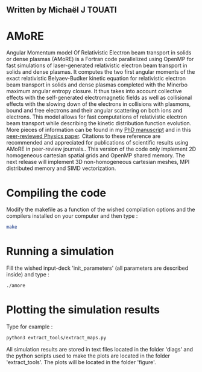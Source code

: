 ## Written by Michaël J TOUATI

# AMoRE

Angular Momentum model Of Relativistic Electron beam transport in solids or dense plasmas (AMoRE) is a Fortran code parallelized using OpenMP for fast simulations of laser-generated relativistic electron beam transport in solids and dense plasmas. It computes the two first angular moments of the exact relativistic Belyaev-Budker kinetic equation for relativistic electron beam transport in solids and dense plasmas completed with the Minerbo maximum angular entropy closure. It thus takes into account collective effects with the self-generated electromagnetic fields as well as collisional effects with the slowing down of the electrons in collisions with plasmons, bound and free electrons and their angular scattering on both ions and electrons. This model allows for fast computations of relativistic electron beam transport while describing the kinetic distribution function evolution. More pieces of information can be found in my [PhD manuscript](https://tel.archives-ouvertes.fr/tel-01238782/document) and in this [peer-reviewed Physics paper](https://iopscience.iop.org/article/10.1088/1367-2630/16/7/073014/pdf). Citations to these reference are recommended and appreciated for publications of scientific results using AMoRE in peer-review journals.. This version of the code only implement 2D homogeneous cartesian spatial grids and OpenMP shared memory. 
The next release will implement 3D non-homogeneous cartesian meshes, MPI distributed memory and SIMD vectorization.

# Compiling the code

Modify the makefile as a function of the wished compilation options and the compilers installed on your computer and then type :
```sh
make
```

# Running a simulation

Fill the wished input-deck 'init_parameters' (all parameters are described inside) and type :
```sh
./amore
```
# Plotting the simulation results

Type for example :
```sh
python3 extract_tools/extract_maps.py
```
All simulation results are stored in text files located in the folder 'diags' and the python scripts used to make the plots are located in the folder 'extract_tools'.
The plots will be located in the folder 'figure'.
